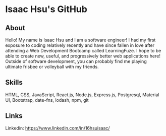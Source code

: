 # Isaac Hsu's GitHub

## About

Hello! My name is Isaac Hsu and I am a software engineer! I had my first exposure to coding relatively recently and have since fallen in love after attending a Web Development Bootcamp called LearningFuze. I hope to be able to create new, useful, and progressively better web applications here! Outside of software development, you can probably find me playing ultimate frisbee or volleyball with my friends.

## Skills

HTML, CSS, JavaScript, React.js, Node.js, Express.js, Postgresql, Material UI, Bootstrap, date-fns, lodash, npm, git

## Links
Linkedin: https://www.linkedin.com/in/16hsuisaac/
